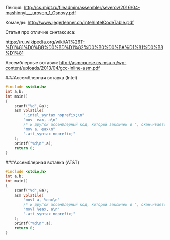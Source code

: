 Лекция:
http://cs.mipt.ru/fileadmin/assembler/severov/2016/04-mashinnyi___uroven_1_Osnovy.pdf

Команды:
http://www.jegerlehner.ch/intel/IntelCodeTable.pdf

Статья про отличие синтаксиса:

https://ru.wikipedia.org/wiki/AT%26T-%D1%81%D0%B8%D0%BD%D1%82%D0%B0%D0%BA%D1%81%D0%B8%D1%81

Ассемблерные вставки:
http://asmcourse.cs.msu.ru/wp-content/uploads/2013/04/gcc-inline-asm.pdf

###Ассемблерная вставка (Intel)

```c
#include <stdio.h>
int a,b;
int main()
{
    scanf("%d",&a);
    asm volatile(
        ".intel_syntax noprefix;\n"
        "mov  eax, a\n"
        /* и другой ассемблерный код, который заключен в ", оканчивается на \n */
        "mov a, eax\n"
        ".att_syntax noprefix;"
    );
    printf("%d\n",a);
    return 0;
}
```

###Ассемблерная вставка (AT&T)
```c
#include <stdio.h>
int a,b;
int main()
{
    scanf("%d",&a);
    asm volatile(
        "movl a, %eax\n"
        /* и другой ассемблерный код, который заключен в ", оканчивается на \n */
        "movl %eax, a\n"
        ".att_syntax noprefix;"
    );
    printf("%d\n",a);
    return 0;
}
```

